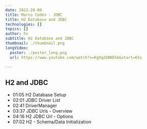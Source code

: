 ```yaml
---
date: 2022-28-08
title: Marco Codes - JDBC
title: H2 Database and JDBC
technologies: []
topics: []
author: hs
subtitle: H2 Database and JDBC
thumbnail: ./thumbnail.png
longVideo:
  poster: ./poster_long.png
  url: https://www.youtube.com/watch?v=KgXq2UBNEhA&start=65s

---
```


## H2 and JDBC

- 01:05 H2 Database Setup
- 02:01 JDBC Driver List
- 02:41 DriverManager
- 03:37 JDBC Urls - Overview
- 04:16 H2 JDBC Url - Options
- 07:02 H2 - Schema/Data Initialization

